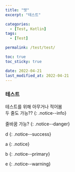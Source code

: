 ```yaml
---
title: "텟"
excerpt: "테스트"

categories:
  - [Test, Kotlin]
tags:
  - [Test]

permalink: /test/test/

toc: true
toc_sticky: true

date: 2022-04-21
last_modified_at: 2022-04-21
---
```


### 테스트

테스트를 위해 아무거나 적어봄  
두 줄도 가능??
{: .notice--info}  

줄바꿈 가능?
{: .notice--danger}  

d
{: .notice--success}

a
{: .notice}

b
{: .notice--primary}

e
{: .notice--warning}